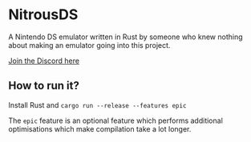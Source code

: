 # NitrousDS
A Nintendo DS emulator written in Rust by someone who knew nothing about making an emulator going into this project.

[Join the Discord here](https://discord.nitrousds.app)

## How to run it?
Install Rust and `cargo run --release --features epic`

The `epic` feature is an optional feature which performs additional optimisations which make compilation take a lot longer.
